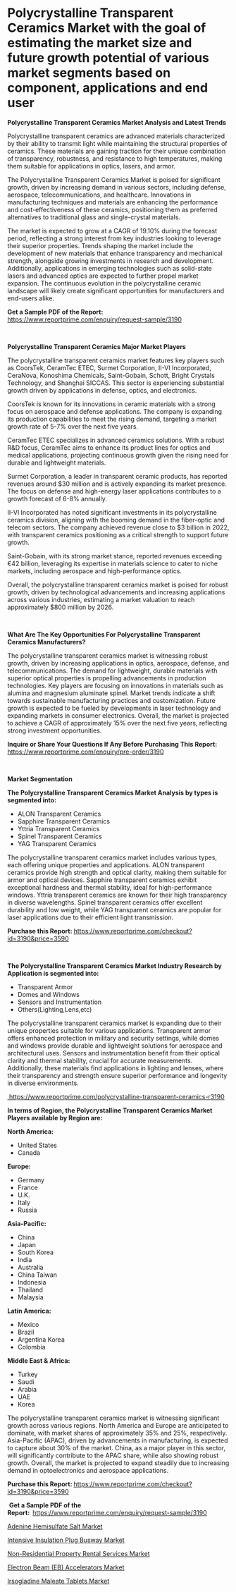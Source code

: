 <p><h1>Polycrystalline Transparent Ceramics Market with the goal of estimating the market size and future growth potential of various market segments based on component, applications and end user</h1></p><p><strong>Polycrystalline Transparent Ceramics Market Analysis and Latest Trends</strong></p>
<p><p>Polycrystalline transparent ceramics are advanced materials characterized by their ability to transmit light while maintaining the structural properties of ceramics. These materials are gaining traction for their unique combination of transparency, robustness, and resistance to high temperatures, making them suitable for applications in optics, lasers, and armor.</p><p>The Polycrystalline Transparent Ceramics Market is poised for significant growth, driven by increasing demand in various sectors, including defense, aerospace, telecommunications, and healthcare. Innovations in manufacturing techniques and materials are enhancing the performance and cost-effectiveness of these ceramics, positioning them as preferred alternatives to traditional glass and single-crystal materials.</p><p>The market is expected to grow at a CAGR of 19.10% during the forecast period, reflecting a strong interest from key industries looking to leverage their superior properties. Trends shaping the market include the development of new materials that enhance transparency and mechanical strength, alongside growing investments in research and development. Additionally, applications in emerging technologies such as solid-state lasers and advanced optics are expected to further propel market expansion. The continuous evolution in the polycrystalline ceramic landscape will likely create significant opportunities for manufacturers and end-users alike.</p></p>
<p><strong>Get a Sample PDF of the Report:&nbsp;</strong> <a href="https://www.reportprime.com/enquiry/request-sample/3190?utm_campaign=75&utm_medium=2&utm_source=Github&utm_content=ia&utm_term=27112024&utm_id=polycrystalline-transparent-ceramics">https://www.reportprime.com/enquiry/request-sample/3190</a></p>
<p>&nbsp;</p>
<p><strong>Polycrystalline Transparent Ceramics Major Market Players</strong></p>
<p><p>The polycrystalline transparent ceramics market features key players such as CoorsTek, CeramTec ETEC, Surmet Corporation, II-VI Incorporated, CeraNova, Konoshima Chemicals, Saint-Gobain, Schott, Bright Crystals Technology, and Shanghai SICCAS. This sector is experiencing substantial growth driven by applications in defense, optics, and electronics.</p><p>CoorsTek is known for its innovations in ceramic materials with a strong focus on aerospace and defense applications. The company is expanding its production capabilities to meet the rising demand, targeting a market growth rate of 5-7% over the next five years.</p><p>CeramTec ETEC specializes in advanced ceramics solutions. With a robust R&D focus, CeramTec aims to enhance its product lines for optics and medical applications, projecting continuous growth given the rising need for durable and lightweight materials.</p><p>Surmet Corporation, a leader in transparent ceramic products, has reported revenues around $30 million and is actively expanding its market presence. The focus on defense and high-energy laser applications contributes to a growth forecast of 6-8% annually.</p><p>II-VI Incorporated has noted significant investments in its polycrystalline ceramics division, aligning with the booming demand in the fiber-optic and telecom sectors. The company achieved revenue close to $3 billion in 2022, with transparent ceramics positioning as a critical strength to support future growth.</p><p>Saint-Gobain, with its strong market stance, reported revenues exceeding €42 billion, leveraging its expertise in materials science to cater to niche markets, including aerospace and high-performance optics.</p><p>Overall, the polycrystalline transparent ceramics market is poised for robust growth, driven by technological advancements and increasing applications across various industries, estimating a market valuation to reach approximately $800 million by 2026.</p></p>
<p>&nbsp;</p>
<p><strong>What Are The Key Opportunities For Polycrystalline Transparent Ceramics Manufacturers?</strong></p>
<p><p>The polycrystalline transparent ceramics market is witnessing robust growth, driven by increasing applications in optics, aerospace, defense, and telecommunications. The demand for lightweight, durable materials with superior optical properties is propelling advancements in production technologies. Key players are focusing on innovations in materials such as alumina and magnesium aluminate spinel. Market trends indicate a shift towards sustainable manufacturing practices and customization. Future growth is expected to be fueled by developments in laser technology and expanding markets in consumer electronics. Overall, the market is projected to achieve a CAGR of approximately 15% over the next five years, reflecting strong investment opportunities.</p></p>
<p><strong>Inquire or Share Your Questions If Any Before Purchasing This Report:</strong> <a href="https://www.reportprime.com/enquiry/pre-order/3190?utm_campaign=75&utm_medium=2&utm_source=Github&utm_content=ia&utm_term=27112024&utm_id=polycrystalline-transparent-ceramics">https://www.reportprime.com/enquiry/pre-order/3190</a></p>
<p>&nbsp;</p>
<p><strong>Market Segmentation</strong></p>
<p><strong>The Polycrystalline Transparent Ceramics Market Analysis by types is segmented into:</strong></p>
<p><ul><li>ALON Transparent Ceramics</li><li>Sapphire Transparent Ceramics</li><li>Yttria Transparent Ceramics</li><li>Spinel Transparent Ceramics</li><li>YAG Transparent Ceramics</li></ul></p>
<p><p>The polycrystalline transparent ceramics market includes various types, each offering unique properties and applications. ALON transparent ceramics provide high strength and optical clarity, making them suitable for armor and optical devices. Sapphire transparent ceramics exhibit exceptional hardness and thermal stability, ideal for high-performance windows. Yttria transparent ceramics are known for their high transparency in diverse wavelengths. Spinel transparent ceramics offer excellent durability and low weight, while YAG transparent ceramics are popular for laser applications due to their efficient light transmission.</p></p>
<p><strong>Purchase this Report:&nbsp;</strong><a href="https://www.reportprime.com/checkout?id=3190&price=3590&utm_campaign=75&utm_medium=2&utm_source=Github&utm_content=ia&utm_term=27112024&utm_id=polycrystalline-transparent-ceramics">https://www.reportprime.com/checkout?id=3190&price=3590</a></p>
<p>&nbsp;</p>
<p><strong>The Polycrystalline Transparent Ceramics Market Industry Research by Application is segmented into:</strong></p>
<p><ul><li>Transparent Armor</li><li>Domes and Windows</li><li>Sensors and Instrumentation</li><li>Others(Lighting,Lens,etc)</li></ul></p>
<p><p>The polycrystalline transparent ceramics market is expanding due to their unique properties suitable for various applications. Transparent armor offers enhanced protection in military and security settings, while domes and windows provide durable and lightweight solutions for aerospace and architectural uses. Sensors and instrumentation benefit from their optical clarity and thermal stability, crucial for accurate measurements. Additionally, these materials find applications in lighting and lenses, where their transparency and strength ensure superior performance and longevity in diverse environments.</p></p>
<p><a href="https://www.reportprime.com/polycrystalline-transparent-ceramics-r3190?utm_campaign=75&utm_medium=2&utm_source=Github&utm_content=ia&utm_term=27112024&utm_id=polycrystalline-transparent-ceramics">&nbsp;https://www.reportprime.com/polycrystalline-transparent-ceramics-r3190</a></p>
<p><strong>In terms of Region, the Polycrystalline Transparent Ceramics Market Players available by Region are:</strong></p>
<p>
    <p> <strong> North America: </strong>
        <ul>
            <li>United States</li>
            <li>Canada</li>
        </ul>
        </p> 
    <p> <strong> Europe: </strong>
        <ul>
            <li>Germany</li>
            <li>France</li>
            <li>U.K.</li>
            <li>Italy</li>
            <li>Russia</li>
        </ul>
        </p> 
    <p> <strong> Asia-Pacific: </strong>
        <ul>
            <li>China</li>
            <li>Japan</li>
            <li>South Korea</li>
            <li>India</li>
            <li>Australia</li>
            <li>China Taiwan</li>
            <li>Indonesia</li>
            <li>Thailand</li>
            <li>Malaysia</li>
        </ul>
        </p> 
    <p> <strong> Latin America: </strong>
        <ul>
            <li>Mexico</li>
            <li>Brazil</li>
            <li>Argentina Korea</li>
            <li>Colombia</li>
        </ul>
        </p> 
    <p> <strong> Middle East & Africa: </strong>
        <ul>
            <li>Turkey</li>
            <li>Saudi</li>
            <li>Arabia</li>
            <li>UAE</li>
            <li>Korea</li>
        </ul>
    </p>
    </p>
<p><p>The polycrystalline transparent ceramics market is witnessing significant growth across various regions. North America and Europe are anticipated to dominate, with market shares of approximately 35% and 25%, respectively. Asia-Pacific (APAC), driven by advancements in manufacturing, is expected to capture about 30% of the market. China, as a major player in this sector, will significantly contribute to the APAC share, while also showing robust growth. Overall, the market is projected to expand steadily due to increasing demand in optoelectronics and aerospace applications.</p></p>
<p><strong>Purchase this Report: </strong><a href="https://www.reportprime.com/checkout?id=3190&price=3590&utm_campaign=75&utm_medium=2&utm_source=Github&utm_content=ia&utm_term=27112024&utm_id=polycrystalline-transparent-ceramics">https://www.reportprime.com/checkout?id=3190&price=3590</a></p>
<p>&nbsp;<strong>Get a Sample PDF of the Report:&nbsp;&nbsp;</strong><a href="https://www.reportprime.com/enquiry/request-sample/3190?utm_campaign=75&utm_medium=2&utm_source=Github&utm_content=ia&utm_term=27112024&utm_id=polycrystalline-transparent-ceramics">https://www.reportprime.com/enquiry/request-sample/3190</a></p>
<p><strong></strong></p>
<p><p><a href="https://www.linkedin.com/pulse/exploring-adenine-hemisulfate-salt-market-strategic-insights-q27ge?utm_campaign=75&utm_medium=2&utm_source=Github&utm_content=ia&utm_term=27112024&utm_id=polycrystalline-transparent-ceramics">Adenine Hemisulfate Salt Market</a></p><p><a href="https://github.com/shondapmbau/Market-Research-Report-List-1/blob/main/intensive-insulation-plug-busway-market.md?utm_campaign=75&utm_medium=2&utm_source=Github&utm_content=ia&utm_term=27112024&utm_id=polycrystalline-transparent-ceramics">Intensive Insulation Plug Busway Market</a></p><p><a href="https://issuu.com/reportprime-2/docs/non-residential-property-rental-ser_d06d714e9e09ab?utm_campaign=75&utm_medium=2&utm_source=Github&utm_content=ia&utm_term=27112024&utm_id=polycrystalline-transparent-ceramics">Non-Residential Property Rental Services Market</a></p><p><a href="https://github.com/MonroeBullock54/Market-Research-Report-List-1/blob/main/electron-beam-eb-accelerators-market.md?utm_campaign=75&utm_medium=2&utm_source=Github&utm_content=ia&utm_term=27112024&utm_id=polycrystalline-transparent-ceramics">Electron Beam (EB) Accelerators Market</a></p><p><a href="https://issuu.com/reportprime-2/docs/irsogladine-maleate-tablets-market-_e6c08b3c95ae91?utm_campaign=75&utm_medium=2&utm_source=Github&utm_content=ia&utm_term=27112024&utm_id=polycrystalline-transparent-ceramics">Irsogladine Maleate Tablets Market</a></p></p>
